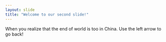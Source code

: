 ```yaml
---
layout: slide
title: "Welcome to our second slide!"
---
```

When you realize that the end of world is too in China.
Use the left arrow to go back!

